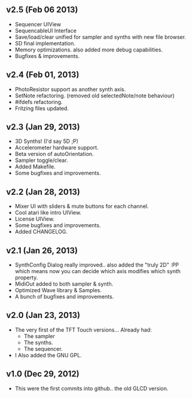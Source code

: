 ## v2.5 (Feb 06 2013)

  - Sequencer UIView
  - SequencableUI Interface
  - Save/load/clear unified for sampler and synths with new file browser.
  - SD final implementation.
  - Memory optimizations. also added more debug capabilities.
  - Bugfixes & improvements.

## v2.4 (Feb 01, 2013)
  
  - PhotoResistor support as another synth axis.
  - SetNote refactoring. (removed old selectedNote/note behaviour)
  - #ifdefs refactoring.
  - Fritzing files updated.

## v2.3 (Jan 29, 2013)
  
  - 3D Synths! (I'd say 5D ;P)
  - Accelerometer hardware support.
  - Beta version of autoOrientation.
  - Sampler toggle/clear.
  - Added Makefile.
  - Some bugfixes and improvements.

## v2.2 (Jan 28, 2013)

  - Mixer UI with sliders & mute buttons for each channel.
  - Cool atari like intro UIView.
  - License UIView.
  - Some bugfixes and improvements.
  - Added CHANGELOG.

## v2.1 (Jan 26, 2013)

  - SynthConfig Dialog really improved.. also added the "truly 2D" :PP which means now you can decide which axis modifies which synth property.
  - MidiOut added to both sampler & synth.
  - Optimized Wave library & Samples.
  - A bunch of bugfixes and improvements.

## v2.0 (Jan 23, 2013)

  - The very first of the TFT Touch versions... Already had:
    - The sampler
    - The synths.
    - The sequencer.
  - I Also added the GNU GPL.

## v1.0 (Dec 29, 2012)

  - This were the first commits into github.. the old GLCD version.
